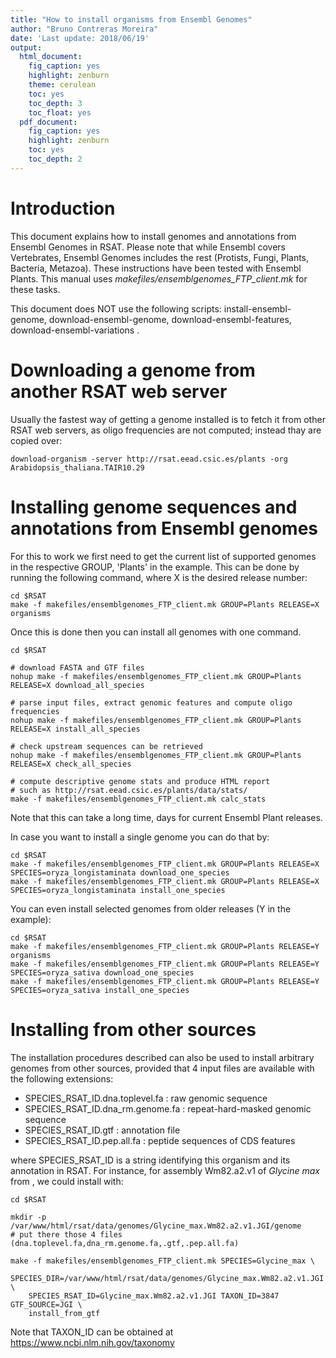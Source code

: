 ```yaml
---
title: "How to install organisms from Ensembl Genomes"
author: "Bruno Contreras Moreira"
date: 'Last update: 2018/06/19'
output:
  html_document:
    fig_caption: yes
    highlight: zenburn
    theme: cerulean
    toc: yes
    toc_depth: 3
    toc_float: yes
  pdf_document:
    fig_caption: yes
    highlight: zenburn
    toc: yes
    toc_depth: 2
---
```


# Introduction

This document explains how to install genomes and annotations from Ensembl Genomes in RSAT. 
Please note that while Ensembl covers Vertebrates, Ensembl Genomes includes the rest 
(Protists, Fungi, Plants, Bacteria, Metazoa). These instructions have been tested with Ensembl Plants.
This manual uses *makefiles/ensemblgenomes_FTP_client.mk* for these tasks.

This document does NOT use the following scripts: install-ensembl-genome, download-ensembl-genome,
download-ensembl-features, download-ensembl-variations .


# Downloading a genome from another RSAT web server

Usually the fastest way of getting a genome installed is to fetch it from other RSAT web servers, 
as oligo frequencies are not computed; instead thay are copied over:

```{r, engine='bash', eval=FALSE}
download-organism -server http://rsat.eead.csic.es/plants -org Arabidopsis_thaliana.TAIR10.29
```

# Installing genome sequences and annotations from Ensembl genomes

For this to work we first need to get the current list of supported genomes in the respective GROUP,
'Plants' in the example. This can be done by running the following command, where X is the desired release number:

```{r, engine='bash', eval=FALSE}
cd $RSAT
make -f makefiles/ensemblgenomes_FTP_client.mk GROUP=Plants RELEASE=X organisms
```

Once this is done then you can install all genomes with one command.

```{r, engine='bash', eval=FALSE}
cd $RSAT

# download FASTA and GTF files
nohup make -f makefiles/ensemblgenomes_FTP_client.mk GROUP=Plants RELEASE=X download_all_species

# parse input files, extract genomic features and compute oligo frequencies
nohup make -f makefiles/ensemblgenomes_FTP_client.mk GROUP=Plants RELEASE=X install_all_species

# check upstream sequences can be retrieved
nohup make -f makefiles/ensemblgenomes_FTP_client.mk GROUP=Plants RELEASE=X check_all_species

# compute descriptive genome stats and produce HTML report
# such as http://rsat.eead.csic.es/plants/data/stats/
make -f makefiles/ensemblgenomes_FTP_client.mk calc_stats
```

Note that this can take a long time, days for current Ensembl Plant releases.

In case you want to install a single genome you can do that by:

```{r, engine='bash', eval=FALSE}
cd $RSAT
make -f makefiles/ensemblgenomes_FTP_client.mk GROUP=Plants RELEASE=X SPECIES=oryza_longistaminata download_one_species
make -f makefiles/ensemblgenomes_FTP_client.mk GROUP=Plants RELEASE=X SPECIES=oryza_longistaminata install_one_species
```

You can even install selected genomes from older releases (Y in the example):

```{r, engine='bash', eval=FALSE}
cd $RSAT
make -f makefiles/ensemblgenomes_FTP_client.mk GROUP=Plants RELEASE=Y organisms
make -f makefiles/ensemblgenomes_FTP_client.mk GROUP=Plants RELEASE=Y SPECIES=oryza_sativa download_one_species
make -f makefiles/ensemblgenomes_FTP_client.mk GROUP=Plants RELEASE=Y SPECIES=oryza_sativa install_one_species
```

# Installing from other sources

The installation procedures described can also be used to install arbitrary genomes from other sources,
provided that 4 input files are available with the following extensions: 

* SPECIES_RSAT_ID.dna.toplevel.fa : raw genomic sequence
* SPECIES_RSAT_ID.dna_rm.genome.fa : repeat-hard-masked genomic sequence 
* SPECIES_RSAT_ID.gtf : annotation file 
* SPECIES_RSAT_ID.pep.all.fa : peptide sequences of CDS features

where SPECIES_RSAT_ID is a string identifying this organism and its annotation in RSAT. 
For instance, for assembly Wm82.a2.v1 of *Glycine max* from <JGI>, we could install with:
 
```{r, engine='bash', eval=FALSE}
cd $RSAT

mkdir -p /var/www/html/rsat/data/genomes/Glycine_max.Wm82.a2.v1.JGI/genome
# put there those 4 files (dna.toplevel.fa,dna_rm.genome.fa,.gtf,.pep.all.fa)

make -f makefiles/ensemblgenomes_FTP_client.mk SPECIES=Glycine_max \
    SPECIES_DIR=/var/www/html/rsat/data/genomes/Glycine_max.Wm82.a2.v1.JGI \
    SPECIES_RSAT_ID=Glycine_max.Wm82.a2.v1.JGI TAXON_ID=3847 GTF_SOURCE=JGI \
    install_from_gtf
```

Note that TAXON_ID can be obtained at https://www.ncbi.nlm.nih.gov/taxonomy
